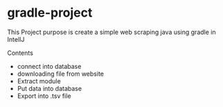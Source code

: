 # gradle-project

This Project purpose is create a simple web scraping java using gradle in IntelIJ

Contents
  - connect into database
  - downloading file from website
  - Extract module
  - Put data into database
  - Export into .tsv file
